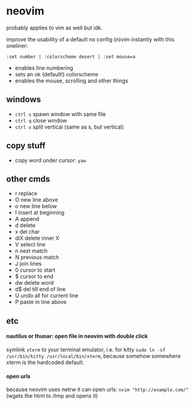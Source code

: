 # neovim

probably applies to vim as well but idk.

improve the usability of a default no config (n)vim instantly with this oneliner: 
```vim
:set number | :colorscheme desert | :set mouse=a
```

* enables line numbering
* sets an ok (default!) colorscheme
* enables the mouse, scrolling and other things

## windows
* `ctrl s` spawn window with same file
* `ctrl q` close window
* `ctrl v` split vertical (same as s, but vertical)

## copy stuff
* copy word under cursor: `yaw`

## other cmds
* r replace
* O new line above
* o new line below
* I insert at beginning
* A append
* d delete
* x del char
* diX delete inner X
* V select line
* n next match
* N previous match
* J join lines
* 0 cursor to start
* $ cursor to end
* dw delete word
* d$ del till end of line
* U undo all for current line
* P paste in line above

## etc

#### nautilus or thunar: open file in neovim with double click
symlink `xterm` to your terminal emulator, i.e. for kitty `sudo ln -sf /usr/bin/kitty /usr/local/bin/xterm`, because somehow somewhere xterm is the hardcoded default.


#### open urls
because neovim uses netrw it can open urls: `nvim "http://example.com/"` (wgets the html to /tmp and opens it)
